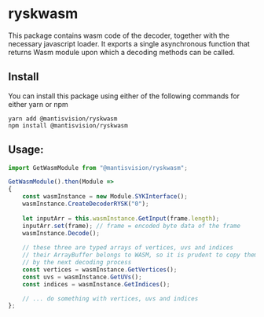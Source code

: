 # ryskwasm
This package contains wasm code of the decoder, together with the necessary javascript loader. 
It exports a single asynchronous function that returns Wasm module upon which a decoding methods can be called.

## Install
You can install this package using either of the following commands for either yarn or npm
```
yarn add @mantisvision/ryskwasm
npm install @mantisvision/ryskwasm
```

## Usage:
```javascript
import GetWasmModule from "@mantisvision/ryskwasm";

GetWasmModule().then(Module =>
{
	const wasmInstance = new Module.SYKInterface();
	wasmInstance.CreateDecoderRYSK("0");
	
	let inputArr = this.wasmInstance.GetInput(frame.length);
	inputArr.set(frame); // frame = encoded byte data of the frame
	wasmInstance.Decode();
	
	// these three are typed arrays of vertices, uvs and indices
    // their ArrayBuffer belongs to WASM, so it is prudent to copy them first because their data might get overriden 
    // by the next decoding process
	const vertices = wasmInstance.GetVertices();
	const uvs = wasmInstance.GetUVs();
	const indices = wasmInstance.GetIndices();

	// ... do something with vertices, uvs and indices
};						
```


